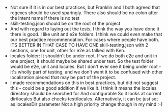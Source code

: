- Not sure if it is in our best practices, but Franklin and I both agreed that regexes should be used sparingly. There also should be no colon after the intent name if there is no test
- skill-testing.json should be on the root of the project
- And with regard to laying out the tests, I think the way you have done it there is good. I like unit and e2e folders. I think we could even make that our best practice recommendation. For cases where people have both. ITS BETTER IN THAT CASE TO HAVE ONE skill-testing.json with 2 sections, one for unit, other for e2e as talked with Ken.
- locales folder: It shouldn't be under root. If we do both e2e and unit in one project, it should maybe be shared under test. So the test folder would be e2e, unit and locales. But I don't ever see it being under root - it's wholly part of testing, and we don't want it to be confused with other localization pieced that may be part of the project.
- I made recommendations on this in best practices, but did not suggest this - could be a good addition if we like it. I think it means the locales directory should be searched for And configurable So it looks at current dir/locales But also checks test/locales. Alternatively, it can be just set as localesDir parameter Not a high priority change though in my mind :-)
